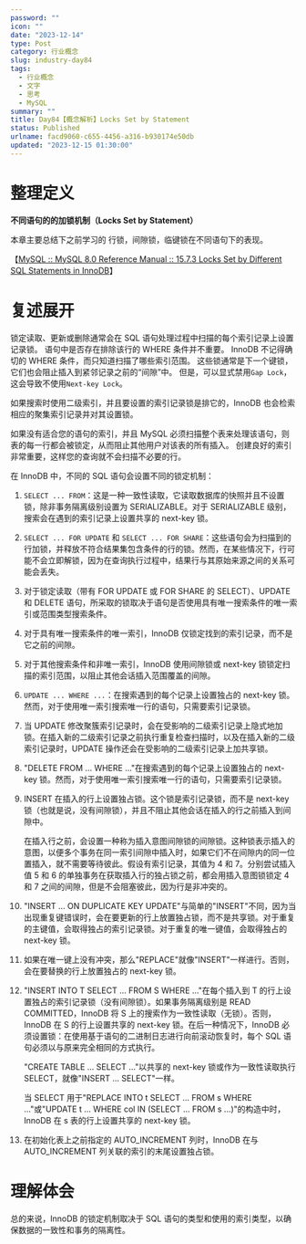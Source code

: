 ```yaml
---
password: ""
icon: ""
date: "2023-12-14"
type: Post
category: 行业概念
slug: industry-day84
tags:
  - 行业概念
  - 文字
  - 思考
  - MySQL
summary: ""
title: Day84【概念解析】Locks Set by Statement
status: Published
urlname: facd9060-c655-4456-a316-b930174e50db
updated: "2023-12-15 01:30:00"
---
```


# 整理定义

**不同语句的的加锁机制（Locks Set by Statement）**

本章主要总结下之前学习的 行锁，间隙锁，临键锁在不同语句下的表现。

【[MySQL :: MySQL 8.0 Reference Manual :: 15.7.3 Locks Set by Different SQL Statements in InnoDB](https://dev.mysql.com/doc/refman/8.0/en/innodb-locks-set.html)】

# 复述展开

锁定读取、更新或删除通常会在 SQL 语句处理过程中扫描的每个索引记录上设置记录锁。 语句中是否存在排除该行的 WHERE 条件并不重要。 InnoDB 不记得确切的 WHERE 条件，而只知道扫描了哪些索引范围。 这些锁通常是下一个键锁，它们也会阻止插入到紧邻记录之前的“间隙”中。 但是，可以显式禁用`Gap Lock`，这会导致不使用`Next-key Lock`。

如果搜索时使用二级索引，并且要设置的索引记录锁是排它的，InnoDB 也会检索相应的聚集索引记录并对其设置锁。

如果没有适合您的语句的索引，并且 MySQL 必须扫描整个表来处理该语句，则表的每一行都会被锁定，从而阻止其他用户对该表的所有插入。 创建良好的索引非常重要，这样您的查询就不会扫描不必要的行。

在 InnoDB 中，不同的 SQL 语句会设置不同的锁定机制：

1. `SELECT ... FROM`：这是一种一致性读取，它读取数据库的快照并且不设置锁，除非事务隔离级别设置为 SERIALIZABLE。对于 SERIALIZABLE 级别，搜索会在遇到的索引记录上设置共享的 next-key 锁。
2. `SELECT ... FOR UPDATE` 和 `SELECT ... FOR SHARE`：这些语句会为扫描到的行加锁，并释放不符合结果集包含条件的行的锁。然而，在某些情况下，行可能不会立即解锁，因为在查询执行过程中，结果行与其原始来源之间的关系可能会丢失。
3. 对于锁定读取（带有 FOR UPDATE 或 FOR SHARE 的 SELECT）、UPDATE 和 DELETE 语句，所采取的锁取决于语句是否使用具有唯一搜索条件的唯一索引或范围类型搜索条件。
4. 对于具有唯一搜索条件的唯一索引，InnoDB 仅锁定找到的索引记录，而不是它之前的间隙。
5. 对于其他搜索条件和非唯一索引，InnoDB 使用间隙锁或 next-key 锁锁定扫描的索引范围，以阻止其他会话插入范围覆盖的间隙。
6. `UPDATE ... WHERE ...`：在搜索遇到的每个记录上设置独占的 next-key 锁。然而，对于使用唯一索引搜索唯一行的语句，只需要索引记录锁。
7. 当 UPDATE 修改聚簇索引记录时，会在受影响的二级索引记录上隐式地加锁。在插入新的二级索引记录之前执行重复检查扫描时，以及在插入新的二级索引记录时，UPDATE 操作还会在受影响的二级索引记录上加共享锁。
8. "DELETE FROM ... WHERE ..."在搜索遇到的每个记录上设置独占的 next-key 锁。然而，对于使用唯一索引搜索唯一行的语句，只需要索引记录锁。
9. INSERT 在插入的行上设置独占锁。这个锁是索引记录锁，而不是 next-key 锁（也就是说，没有间隙锁），并且不阻止其他会话在插入的行之前插入到间隙中。

   在插入行之前，会设置一种称为插入意图间隙锁的间隙锁。这种锁表示插入的意图，以便多个事务在同一索引间隙中插入时，如果它们不在间隙内的同一位置插入，就不需要等待彼此。假设有索引记录，其值为 4 和 7。分别尝试插入值 5 和 6 的单独事务在获取插入行的独占锁之前，都会用插入意图锁锁定 4 和 7 之间的间隙，但是不会阻塞彼此，因为行是非冲突的。

10. "INSERT ... ON DUPLICATE KEY UPDATE"与简单的"INSERT"不同，因为当出现重复键错误时，会在要更新的行上放置独占锁，而不是共享锁。对于重复的主键值，会取得独占的索引记录锁。对于重复的唯一键值，会取得独占的 next-key 锁。
11. 如果在唯一键上没有冲突，那么"REPLACE"就像"INSERT"一样进行。否则，会在要替换的行上放置独占的 next-key 锁。
12. "INSERT INTO T SELECT ... FROM S WHERE ..."在每个插入到 T 的行上设置独占的索引记录锁（没有间隙锁）。如果事务隔离级别是 READ COMMITTED，InnoDB 将 S 上的搜索作为一致性读取（无锁）。否则，InnoDB 在 S 的行上设置共享的 next-key 锁。在后一种情况下，InnoDB 必须设置锁：在使用基于语句的二进制日志进行向前滚动恢复时，每个 SQL 语句必须以与原来完全相同的方式执行。

    "CREATE TABLE ... SELECT ..."以共享的 next-key 锁或作为一致性读取执行 SELECT，就像"INSERT ... SELECT"一样。

    当 SELECT 用于"REPLACE INTO t SELECT ... FROM s WHERE ..."或"UPDATE t ... WHERE col IN (SELECT ... FROM s ...)"的构造中时，InnoDB 在 s 表的行上设置共享的 next-key 锁。

13. 在初始化表上之前指定的 AUTO_INCREMENT 列时，InnoDB 在与 AUTO_INCREMENT 列关联的索引的末尾设置独占锁。

# 理解体会

总的来说，InnoDB 的锁定机制取决于 SQL 语句的类型和使用的索引类型，以确保数据的一致性和事务的隔离性。
